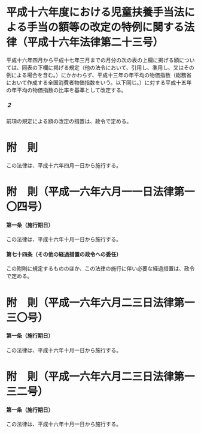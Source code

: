 # 平成十六年度における児童扶養手当法による手当の額等の改定の特例に関する法律（平成十六年法律第二十三号）
平成十六年四月から平成十七年三月までの月分の次の表の上欄に掲げる額については、同表の下欄に掲げる規定（他の法令において、引用し、準用し、又はその例による場合を含む。）にかかわらず、平成十三年の年平均の物価指数（総務省において作成する全国消費者物価指数をいう。以下同じ。）に対する平成十五年の年平均の物価指数の比率を基準として改定する。
##### ２
前項の規定による額の改定の措置は、政令で定める。
# 附　則
この法律は、平成十六年四月一日から施行する。
# 附　則（平成一六年六月一一日法律第一〇四号）
#### 第一条（施行期日）
この法律は、平成十六年十月一日から施行する。
#### 第七十四条（その他の経過措置の政令への委任）
この附則に規定するもののほか、この法律の施行に伴い必要な経過措置は、政令で定める。
# 附　則（平成一六年六月二三日法律第一三〇号）
#### 第一条（施行期日）
この法律は、平成十六年十月一日から施行する。
# 附　則（平成一六年六月二三日法律第一三二号）
#### 第一条（施行期日）
この法律は、平成十六年十月一日から施行する。
